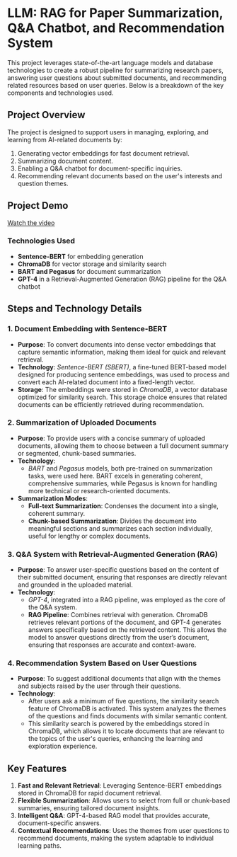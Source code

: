 # LLM: RAG for Paper Summarization, Q&A Chatbot, and Recommendation System

This project leverages state-of-the-art language models and database technologies to create a robust pipeline for summarizing research papers, answering user questions about submitted documents, and recommending related resources based on user queries. Below is a breakdown of the key components and technologies used.

## Project Overview
The project is designed to support users in managing, exploring, and learning from AI-related documents by:
1. Generating vector embeddings for fast document retrieval.
2. Summarizing document content.
3. Enabling a Q&A chatbot for document-specific inquiries.
4. Recommending relevant documents based on the user's interests and question themes.

## Project Demo

[Watch the video](https://drive.google.com/file/d/1fEoZqDftKtPwvxtCoznsQRgxXFWnFnkc/view?usp=drive_link)

### Technologies Used
- **Sentence-BERT** for embedding generation
- **ChromaDB** for vector storage and similarity search
- **BART and Pegasus** for document summarization
- **GPT-4** in a Retrieval-Augmented Generation (RAG) pipeline for the Q&A chatbot

## Steps and Technology Details

### 1. Document Embedding with Sentence-BERT
   - **Purpose**: To convert documents into dense vector embeddings that capture semantic information, making them ideal for quick and relevant retrieval.
   - **Technology**: *Sentence-BERT (SBERT)*, a fine-tuned BERT-based model designed for producing sentence embeddings, was used to process and convert each AI-related document into a fixed-length vector.
   - **Storage**: The embeddings were stored in *ChromaDB*, a vector database optimized for similarity search. This storage choice ensures that related documents can be efficiently retrieved during recommendation.

### 2. Summarization of Uploaded Documents
   - **Purpose**: To provide users with a concise summary of uploaded documents, allowing them to choose between a full document summary or segmented, chunk-based summaries.
   - **Technology**:
     - *BART* and *Pegasus* models, both pre-trained on summarization tasks, were used here. BART excels in generating coherent, comprehensive summaries, while Pegasus is known for handling more technical or research-oriented documents.
   - **Summarization Modes**:
     - **Full-text Summarization**: Condenses the document into a single, coherent summary.
     - **Chunk-based Summarization**: Divides the document into meaningful sections and summarizes each section individually, useful for lengthy or complex documents.

### 3. Q&A System with Retrieval-Augmented Generation (RAG)
   - **Purpose**: To answer user-specific questions based on the content of their submitted document, ensuring that responses are directly relevant and grounded in the uploaded material.
   - **Technology**:
     - *GPT-4*, integrated into a RAG pipeline, was employed as the core of the Q&A system.
     - **RAG Pipeline**: Combines retrieval with generation. ChromaDB retrieves relevant portions of the document, and GPT-4 generates answers specifically based on the retrieved content. This allows the model to answer questions directly from the user’s document, ensuring that responses are accurate and context-aware.

### 4. Recommendation System Based on User Questions
   - **Purpose**: To suggest additional documents that align with the themes and subjects raised by the user through their questions.
   - **Technology**:
     - After users ask a minimum of five questions, the similarity search feature of ChromaDB is activated. This system analyzes the themes of the questions and finds documents with similar semantic content.
     - This similarity search is powered by the embeddings stored in ChromaDB, which allows it to locate documents that are relevant to the topics of the user's queries, enhancing the learning and exploration experience.

## Key Features
1. **Fast and Relevant Retrieval**: Leveraging Sentence-BERT embeddings stored in ChromaDB for rapid document retrieval.
2. **Flexible Summarization**: Allows users to select from full or chunk-based summaries, ensuring tailored document insights.
3. **Intelligent Q&A**: GPT-4-based RAG model that provides accurate, document-specific answers.
4. **Contextual Recommendations**: Uses the themes from user questions to recommend documents, making the system adaptable to individual learning paths.

